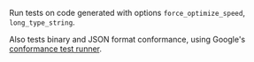 Run tests on code generated with options `force_optimize_speed`, `long_type_string`.

Also tests binary and JSON format conformance, using Google's 
[conformance test runner](https://github.com/protocolbuffers/protobuf/tree/main/conformance).
